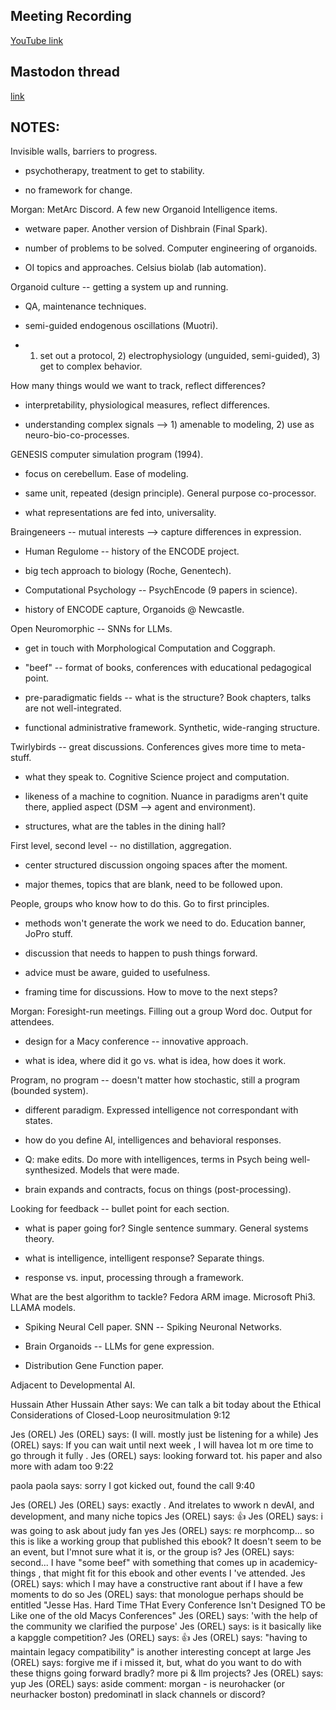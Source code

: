 ## Meeting Recording

[YouTube link](https://youtu.be/d_Cn8u-orVY)

## Mastodon thread

[link](https://neuromatch.social/@OREL/112544678367912128)

## NOTES:
Invisible walls, barriers to progress.

* psychotherapy, treatment to get to stability. 

* no framework for change.


Morgan: MetArc Discord. A few new Organoid Intelligence items.

* wetware paper. Another version of Dishbrain (Final Spark).

* number of problems to be solved. Computer engineering of organoids. 

* OI topics and approaches. Celsius biolab (lab automation).


Organoid culture -- getting a system up and running.

* QA, maintenance techniques.

* semi-guided endogenous oscillations (Muotri).

* 1) set out a protocol, 2) electrophysiology (unguided, semi-guided), 3) get to complex behavior. 


How many things would we want to track, reflect differences?

* interpretability, physiological measures, reflect differences.

* understanding complex signals --> 1) amenable to modeling, 2) use as neuro-bio-co-processes.


GENESIS computer simulation program (1994).

* focus on cerebellum. Ease of modeling.

* same unit, repeated (design principle). General purpose co-processor.

* what representations are fed into, universality.


Braingeneers -- mutual interests --> capture differences in expression.

* Human Regulome -- history of the ENCODE project.

* big tech approach to biology (Roche, Genentech).

* Computational Psychology -- PsychEncode (9 papers in science).

* history of ENCODE capture, Organoids @ Newcastle.


Open Neuromorphic -- SNNs for LLMs.

* get in touch with Morphological Computation and Coggraph.

* "beef" -- format of books, conferences with educational pedagogical point.

* pre-paradigmatic fields -- what is the structure? Book chapters, talks are not well-integrated.

* functional administrative framework. Synthetic, wide-ranging structure.


Twirlybirds -- great discussions. Conferences gives more time to meta-stuff.

* what they speak to. Cognitive Science project and computation.

* likeness of a machine to cognition. Nuance in paradigms aren't quite there, applied aspect (DSM --> agent and environment).

* structures, what are the tables in the dining hall? 


First level, second level -- no distillation, aggregation.

* center structured discussion ongoing spaces after the moment.

* major themes, topics that are blank, need to be followed upon.


People, groups who know how to do this. Go to first principles.

* methods won't generate the work we need to do. Education banner, JoPro stuff.

* discussion that needs to happen to push things forward.

* advice must be aware, guided to usefulness.

* framing time for discussions. How to move to the next steps?


Morgan: Foresight-run meetings. Filling out a group Word doc. Output for attendees.

* design for a Macy conference -- innovative approach.

* what is idea, where did it go vs. what is idea, how does it work.


Program, no program -- doesn't matter how stochastic, still a program (bounded system).

* different paradigm. Expressed intelligence not correspondant with states.

* how do you define AI, intelligences and behavioral responses.

* Q: make edits. Do more with intelligences, terms in Psych being well-synthesized. Models that were made.

* brain expands and contracts, focus on things (post-processing).


Looking for feedback -- bullet point for each section.

* what is paper going for? Single sentence summary. General systems theory.

* what is intelligence, intelligent response? Separate things.

* response vs. input, processing through a framework.


What are the best algorithm to tackle? Fedora ARM image. Microsoft Phi3. LLAMA models.

* Spiking Neural Cell paper. SNN -- Spiking Neuronal Networks.

* Brain Organoids -- LLMs for gene expression.

* Distribution Gene Function paper.



Adjacent to Developmental AI. 



Hussain Ather
Hussain Ather says:
We can talk a bit today about the Ethical Considerations of Closed-Loop neurositmulation 
9:12

Jes (OREL)
Jes (OREL) says:
(I will. mostly just be listening for a while) 
Jes (OREL) says:
If you can wait until next week , I will havea lot m ore time to go through it fully . 
Jes (OREL) says:
looking forward tot. his paper and also more with adam too 
9:22

paola
paola says:
sorry I got kicked out, found the call 
9:40

Jes (OREL)
Jes (OREL) says:
exactly . And itrelates to wwork n devAI, and development, and many niche topics 
Jes (OREL) says:
👍 
Jes (OREL) says:
i was going to ask about judy fan yes 
Jes (OREL) says:
re morphcomp... so this is like a working group that published this ebook? It doesn't seem to be an event, but I'mnot sure what it is, or the group is? 
Jes (OREL) says:
second... I have "some beef" with something that comes up in academicy-things , that might fit for this ebook and other events I 've attended. 
Jes (OREL) says:
which I may have a constructive rant about if I have a few moments to do so 
Jes (OREL) says:
that monologue perhaps should be entitled "Jesse Has. Hard Time THat Every Conference Isn't Designed TO be Like one of the old Macys Conferences" 
Jes (OREL) says:
'with the help of the community we clarified the purpose' 
Jes (OREL) says:
is it basically like a kapggle competition? 
Jes (OREL) says:
👍 
Jes (OREL) says:
"having to maintain legacy compatibility" is another interesting concept at large 
Jes (OREL) says:
forgive me if i missed it, but, what do you want to do with these thigns going forward bradly? more pi & llm projects? 
Jes (OREL) says:
yup 
Jes (OREL) says:
aside comment: morgan - is neurohacker (or neurhacker boston) predominatl in slack channels or discord? 

